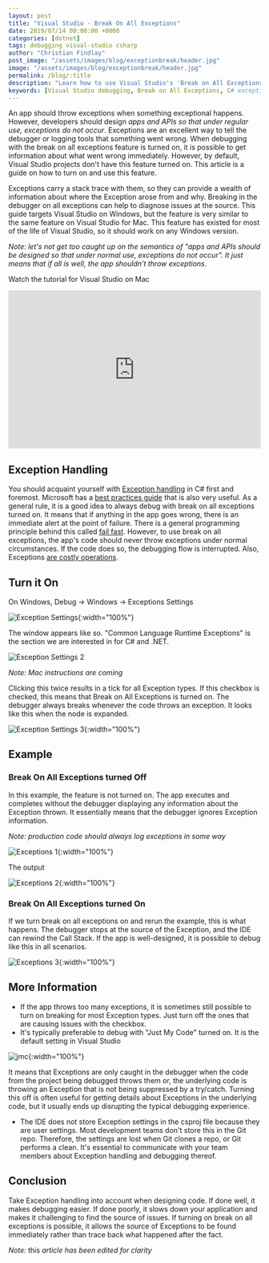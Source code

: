 ```yaml
---
layout: post
title: "Visual Studio - Break On All Exceptions"
date: 2019/07/14 00:00:00 +0000
categories: [dotnet]
tags: debugging visual-studio csharp
author: "Christian Findlay"
post_image: "/assets/images/blog/exceptionbreak/header.jpg"
image: "/assets/images/blog/exceptionbreak/header.jpg"
permalink: /blog/:title
description: "Learn how to use Visual Studio's 'Break on All Exceptions' feature for efficient C# debugging. Discover how to activate this powerful tool, understand its benefits, and improve your exception handling practices in .NET development."
keywords: [Visual Studio debugging, Break on All Exceptions, C# exception handling, .NET debugging techniques, Visual Studio exception settings, debugging best practices, CLR exceptions, fail-fast principle, C# development tools, exception stack trace, Visual Studio for Windows, Visual Studio for Mac, Just My Code debugging, exception breakpoints, .NET exception management, Visual Studio productivity tips, C# error handling, debugger configuration, software development debugging, Visual Studio features]
---
```


An app should throw exceptions when something exceptional happens. However, developers should design _apps and APIs so that under regular use, exceptions do not occur_. Exceptions are an excellent way to tell the debugger or logging tools that something went wrong. When debugging with the break on all exceptions feature is turned on, it is possible to get information about what went wrong immediately. However, by default, Visual Studio projects don't have this feature turned on. This article is a guide on how to turn on and use this feature.

Exceptions carry a stack trace with them, so they can provide a wealth of information about where the Exception arose from and why. Breaking in the debugger on all exceptions can help to diagnose issues at the source. This guide targets Visual Studio on Windows, but the feature is very similar to the same feature on Visual Studio for Mac. This feature has existed for most of the life of Visual Studio, so it should work on any Windows version.

_Note: let's not get too caught up on the semantics of "apps and APIs should be designed so that under normal use, exceptions do not occur". It just means that if all is well, the app shouldn't throw exceptions._

Watch the tutorial for Visual Studio on Mac
<iframe width="100%" height="315" src="https://www.youtube.com/embed/h6TpMY5Xtcs" title="Visual Studio Mac: How To Break on All Exceptions" frameborder="0" allow="accelerometer; autoplay; clipboard-write; encrypted-media; gyroscope; picture-in-picture; web-share" allowfullscreen></iframe>

## Exception Handling
You should acquaint yourself with [Exception handling](https://docs.microsoft.com/en-us/dotnet/csharp/programming-guide/exceptions/) in C# first and foremost. Microsoft has a [best practices guide](https://docs.microsoft.com/en-us/dotnet/standard/exceptions/best-practices-for-exceptions) that is also very useful. As a general rule, it is a good idea to always debug with break on all exceptions turned on. It means that if anything in the app goes wrong, there is an immediate alert at the point of failure. There is a general programming principle behind this called [fail fast](https://en.wikipedia.org/wiki/Fail-fast). However, to use break on all exceptions, the app's code should never throw exceptions under normal circumstances. If the code does so, the debugging flow is interrupted. Also, Exceptions [are costly operations](https://buildplease.com/pages/slow-exceptions/).

Turn it On
----------

On Windows, Debug -> Windows -> Exceptions Settings

![Exception Settings](/assets/images/blog/exceptionbreak/exceptionssettings.png){:width="100%"}

The window appears like so. "Common Language Runtime Exceptions" is the section we are interested in for C# and .NET.

![Exception Settings 2](/assets/images/blog/exceptionbreak/exceptionssettings2.png)

_Note: Mac instructions are coming_

Clicking this twice results in a tick for all Exception types. If this checkbox is checked, this means that Break on All Exceptions is turned on. The debugger always breaks whenever the code throws an exception. It looks like this when the node is expanded.

![Exception Settings 3](/assets/images/blog/exceptionbreak/exceptionsettings3.png){:width="100%"}

Example
-------

### Break On All Exceptions turned Off

In this example, the feature is not turned on. The app executes and completes without the debugger displaying any information about the Exception thrown. It essentially means that the debugger ignores Exception information.

_Note: production code should always log exceptions in some way_

![Exceptions 1](/assets/images/blog/exceptionbreak/exceptions1.png){:width="100%"}

The output

![Exceptions 2](/assets/images/blog/exceptionbreak/exceptions2.png){:width="100%"}

### Break On All Exceptions turned On

If we turn break on all exceptions on and rerun the example, this is what happens. The debugger stops at the source of the Exception, and the IDE can rewind the Call Stack. If the app is well-designed, it is possible to debug like this in all scenarios.

![Exceptions 3](/assets/images/blog/exceptionbreak/exceptions3.png){:width="100%"}

More Information
----------------

*   If the app throws too many exceptions, it is sometimes still possible to turn on breaking for most Exception types. Just turn off the ones that are causing issues with the checkbox.
*   It's typically preferable to debug with "Just My Code" turned on. It is the default setting in Visual Studio

![jmc](/assets/images/blog/exceptionbreak/jmc.png){:width="100%"}

It means that Exceptions are only caught in the debugger when the code from the project being debugged throws them or, the underlying code is throwing an Exception that is not being suppressed by a try/catch. Turning this off is often useful for getting details about Exceptions in the underlying code, but it usually ends up disrupting the typical debugging experience.

*   The IDE does not store Exception settings in the csproj file because they are user settings. Most development teams don't store this in the Git repo. Therefore, the settings are lost when Git clones a repo, or Git performs a clean. It's essential to communicate with your team members about Exception handling and debugging thereof.

Conclusion
----------

Take Exception handling into account when designing code. If done well, it makes debugging easier. If done poorly, it slows down your application and makes it challenging to find the source of issues. If turning on break on all exceptions is possible, it allows the source of Exceptions to be found immediately rather than trace back what happened after the fact.

_Note:_ this _article has been edited for clarity_
